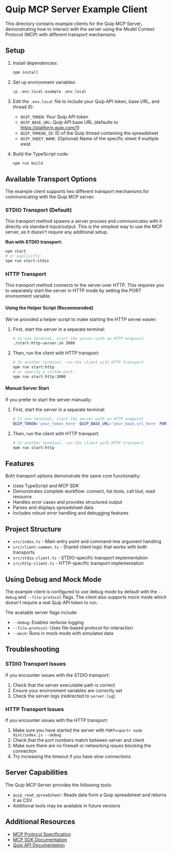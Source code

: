 # Quip MCP Server Example Client

This directory contains example clients for the Quip MCP Server, demonstrating how to interact with the server using the Model Context Protocol (MCP) with different transport mechanisms.

## Setup

1. Install dependencies:
   ```bash
   npm install
   ```

2. Set up environment variables:
   ```bash
   cp .env.local.example .env.local
   ```

3. Edit the `.env.local` file to include your Quip API token, base URL, and thread ID:
   - `QUIP_TOKEN`: Your Quip API token
   - `QUIP_BASE_URL`: Quip API base URL (defaults to https://platform.quip.com/1)
   - `QUIP_THREAD_ID`: ID of the Quip thread containing the spreadsheet
   - `QUIP_SHEET_NAME`: (Optional) Name of the specific sheet if multiple exist

4. Build the TypeScript code:
   ```bash
   npm run build
   ```

## Available Transport Options

The example client supports two different transport mechanisms for communicating with the Quip MCP server:

### STDIO Transport (Default)

This transport method spawns a server process and communicates with it directly via standard input/output. This is the simplest way to use the MCP server, as it doesn't require any additional setup.

**Run with STDIO transport:**
```bash
npm start
# or explicitly:
npm run start:stdio
```

### HTTP Transport

This transport method connects to the server over HTTP. This requires you to separately start the server in HTTP mode by setting the PORT environment variable.

#### Using the Helper Script (Recommended)

We've provided a helper script to make starting the HTTP server easier:

1. First, start the server in a separate terminal:
   ```bash
   # In one terminal, start the server with an HTTP endpoint
   ./start-http-server.sh 3000
   ```

2. Then, run the client with HTTP transport:
   ```bash
   # In another terminal, run the client with HTTP transport
   npm run start:http
   # or specify a custom port:
   npm run start:http:3000
   ```

#### Manual Server Start

If you prefer to start the server manually:

1. First, start the server in a separate terminal:
   ```bash
   # In one terminal, start the server with an HTTP endpoint
   QUIP_TOKEN='your_token_here' QUIP_BASE_URL='your_base_url_here' PORT=3000 node dist/index.js --storage-path /data/tmp/mcp/quip-mcp-server --debug
   ```

2. Then, run the client with HTTP transport:
   ```bash
   # In another terminal, run the client with HTTP transport
   npm run start:http
   ```

## Features

Both transport options demonstrate the same core functionality:

- Uses TypeScript and MCP SDK
- Demonstrates complete workflow: connect, list tools, call tool, read resource
- Handles error cases and provides structured output
- Parses and displays spreadsheet data
- Includes robust error handling and debugging features

## Project Structure

- `src/index.ts` - Main entry point and command-line argument handling
- `src/client-common.ts` - Shared client logic that works with both transports
- `src/stdio-client.ts` - STDIO-specific transport implementation
- `src/http-client.ts` - HTTP-specific transport implementation

## Using Debug and Mock Mode

The example client is configured to use debug mode by default with the `--debug` and `--file-protocol` flags. The client also supports mock mode which doesn't require a real Quip API token to run.

The available server flags include:
- `--debug`: Enables verbose logging
- `--file-protocol`: Uses file-based protocol for interaction
- `--mock`: Runs in mock mode with simulated data

## Troubleshooting

### STDIO Transport Issues

If you encounter issues with the STDIO transport:

1. Check that the server executable path is correct
2. Ensure your environment variables are correctly set
3. Check the server logs (redirected to `server.log`)

### HTTP Transport Issues

If you encounter issues with the HTTP transport:

1. Make sure you have started the server with `PORT=<port> node dist/index.js --debug`
2. Check that the port numbers match between server and client
3. Make sure there are no firewall or networking issues blocking the connection
4. Try increasing the timeout if you have slow connections

## Server Capabilities

The Quip MCP Server provides the following tools:

- `quip_read_spreadsheet`: Reads data from a Quip spreadsheet and returns it as CSV
- Additional tools may be available in future versions

## Additional Resources

- [MCP Protocol Specification](https://github.com/modelcontextprotocol/spec)
- [MCP SDK Documentation](https://github.com/modelcontextprotocol/sdk)
- [Quip API Documentation](https://quip.com/dev/automation/documentation)
